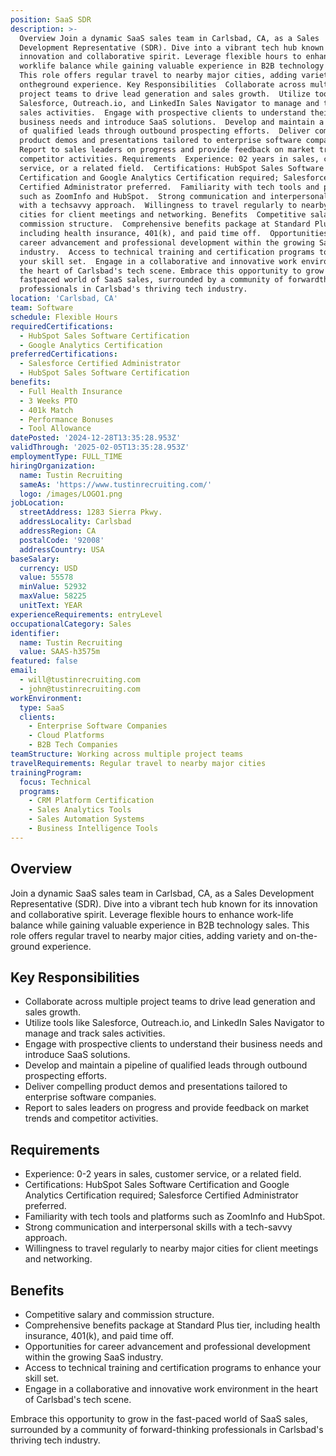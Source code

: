 ```yaml
---
position: SaaS SDR
description: >-
  Overview Join a dynamic SaaS sales team in Carlsbad, CA, as a Sales
  Development Representative (SDR). Dive into a vibrant tech hub known for its
  innovation and collaborative spirit. Leverage flexible hours to enhance
  worklife balance while gaining valuable experience in B2B technology sales.
  This role offers regular travel to nearby major cities, adding variety and
  ontheground experience. Key Responsibilities  Collaborate across multiple
  project teams to drive lead generation and sales growth.  Utilize tools like
  Salesforce, Outreach.io, and LinkedIn Sales Navigator to manage and track
  sales activities.  Engage with prospective clients to understand their
  business needs and introduce SaaS solutions.  Develop and maintain a pipeline
  of qualified leads through outbound prospecting efforts.  Deliver compelling
  product demos and presentations tailored to enterprise software companies. 
  Report to sales leaders on progress and provide feedback on market trends and
  competitor activities. Requirements  Experience: 02 years in sales, customer
  service, or a related field.  Certifications: HubSpot Sales Software
  Certification and Google Analytics Certification required; Salesforce
  Certified Administrator preferred.  Familiarity with tech tools and platforms
  such as ZoomInfo and HubSpot.  Strong communication and interpersonal skills
  with a techsavvy approach.  Willingness to travel regularly to nearby major
  cities for client meetings and networking. Benefits  Competitive salary and
  commission structure.  Comprehensive benefits package at Standard Plus tier,
  including health insurance, 401(k), and paid time off.  Opportunities for
  career advancement and professional development within the growing SaaS
  industry.  Access to technical training and certification programs to enhance
  your skill set.  Engage in a collaborative and innovative work environment in
  the heart of Carlsbad's tech scene. Embrace this opportunity to grow in the
  fastpaced world of SaaS sales, surrounded by a community of forwardthinking
  professionals in Carlsbad's thriving tech industry.
location: 'Carlsbad, CA'
team: Software
schedule: Flexible Hours
requiredCertifications:
  - HubSpot Sales Software Certification
  - Google Analytics Certification
preferredCertifications:
  - Salesforce Certified Administrator
  - HubSpot Sales Software Certification
benefits:
  - Full Health Insurance
  - 3 Weeks PTO
  - 401k Match
  - Performance Bonuses
  - Tool Allowance
datePosted: '2024-12-28T13:35:28.953Z'
validThrough: '2025-02-05T13:35:28.953Z'
employmentType: FULL_TIME
hiringOrganization:
  name: Tustin Recruiting
  sameAs: 'https://www.tustinrecruiting.com/'
  logo: /images/LOGO1.png
jobLocation:
  streetAddress: 1283 Sierra Pkwy.
  addressLocality: Carlsbad
  addressRegion: CA
  postalCode: '92008'
  addressCountry: USA
baseSalary:
  currency: USD
  value: 55578
  minValue: 52932
  maxValue: 58225
  unitText: YEAR
experienceRequirements: entryLevel
occupationalCategory: Sales
identifier:
  name: Tustin Recruiting
  value: SAAS-h3575m
featured: false
email:
  - will@tustinrecruiting.com
  - john@tustinrecruiting.com
workEnvironment:
  type: SaaS
  clients:
    - Enterprise Software Companies
    - Cloud Platforms
    - B2B Tech Companies
teamStructure: Working across multiple project teams
travelRequirements: Regular travel to nearby major cities
trainingProgram:
  focus: Technical
  programs:
    - CRM Platform Certification
    - Sales Analytics Tools
    - Sales Automation Systems
    - Business Intelligence Tools
---
```




## Overview
Join a dynamic SaaS sales team in Carlsbad, CA, as a Sales Development Representative (SDR). Dive into a vibrant tech hub known for its innovation and collaborative spirit. Leverage flexible hours to enhance work-life balance while gaining valuable experience in B2B technology sales. This role offers regular travel to nearby major cities, adding variety and on-the-ground experience.

## Key Responsibilities
- Collaborate across multiple project teams to drive lead generation and sales growth.
- Utilize tools like Salesforce, Outreach.io, and LinkedIn Sales Navigator to manage and track sales activities.
- Engage with prospective clients to understand their business needs and introduce SaaS solutions.
- Develop and maintain a pipeline of qualified leads through outbound prospecting efforts.
- Deliver compelling product demos and presentations tailored to enterprise software companies.
- Report to sales leaders on progress and provide feedback on market trends and competitor activities.

## Requirements
- Experience: 0-2 years in sales, customer service, or a related field.
- Certifications: HubSpot Sales Software Certification and Google Analytics Certification required; Salesforce Certified Administrator preferred.
- Familiarity with tech tools and platforms such as ZoomInfo and HubSpot.
- Strong communication and interpersonal skills with a tech-savvy approach.
- Willingness to travel regularly to nearby major cities for client meetings and networking.

## Benefits
- Competitive salary and commission structure.
- Comprehensive benefits package at Standard Plus tier, including health insurance, 401(k), and paid time off.
- Opportunities for career advancement and professional development within the growing SaaS industry.
- Access to technical training and certification programs to enhance your skill set.
- Engage in a collaborative and innovative work environment in the heart of Carlsbad's tech scene.

Embrace this opportunity to grow in the fast-paced world of SaaS sales, surrounded by a community of forward-thinking professionals in Carlsbad's thriving tech industry.
